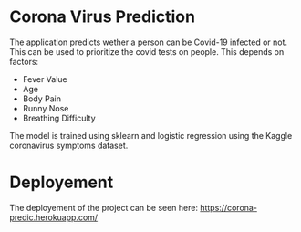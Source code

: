 # Corona Virus Prediction

The application predicts wether a person can be Covid-19 infected or not. This can be used to prioritize the covid tests on people.
This depends on factors:

- Fever Value
- Age
- Body Pain
- Runny Nose
- Breathing Difficulty

The model is trained using sklearn and logistic regression using the Kaggle coronavirus symptoms dataset. 

# Deployement
The deployement of the project can be seen here:
https://corona-predic.herokuapp.com/
